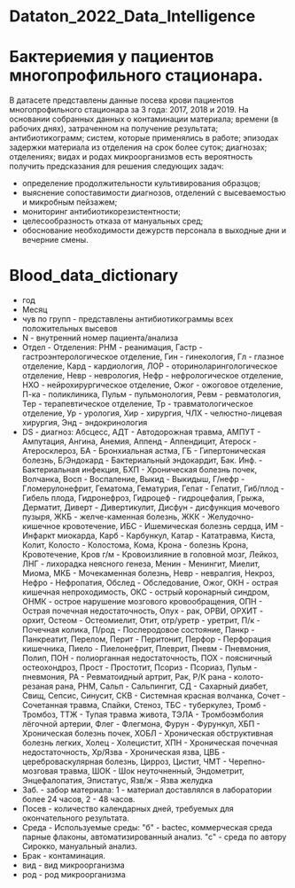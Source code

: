 # Dataton_2022_Data_Intelligence
# Бактериемия у пациентов многопрофильного стационара.
В датасете представлены данные посева крови пациентов многопрофильного стационара за 3 года: 2017, 2018 и 2019.
На основании собранных данных о контаминации материала; времени (в рабочих днях), затраченном на получение результата; антибиотикограмм; систем, которые применялись в работе; эпизодах задержки материала из отделения на срок более суток; диагнозах; отделениях; видах и родах микроорганизмов есть вероятность получить предсказания для решения следующих задач:
- определение продолжительности культивирования образцов;
- выяснение сопоставимости диагнозов, отделений с высеваемостью и микробным пейзажем;
- мониторинг антибиотикорезистентности;
- целесообразность отказа от мануальных сред;
- обоснование необходимости дежурств персонала в выходные дни и вечерние смены.
# Blood_data_dictionary
- год
- Месяц
- чув по групп - представлены антибиотикограммы всех положительных высевов
- N - внутренний номер пациента/анализа
- Отдел - Отделения: РНМ - реанимация, Гастр - гастроэнтерологическое отделение, Гин - гинекология, Гл - глазное отделение, Кард - кардиология, ЛОР - оториноларингологическое отделение, Невр - неврология, Нефр - нефрологическое отделение, НХО - нейрохирургическое отделение, Ожог - ожоговое отделение, П-ка - поликлиника, Пульм - пульмонология, Ревм - ревматология, Тер - терапевтическое отделение, Тр - травматологическое отделение, Ур - урология, Хир - хирургия, ЧЛХ - челюстно-лицевая хирургия, Энд - эндокринология
- DS - диагноз: Абсцесс, АДТ - Автодорожная травма, АМПУТ - Ампутация, Ангина, Анемия, Аппенд - Аппендицит, Атероск - Атеросклероз, БА - Бронхиальная астма, ГБ - Гипертоническая болезнь, Б/Эндокард - Бактериальный эндокардит, Бак. Инф. - Бактериальная инфекция, БХП - Хроническая болезнь почек, Волчанка, Восп - Воспаление, Выкид - Выкидыш, Г/нефр - Гломерулонефрит, Гематома, Гематурия, Гепат - Гепатит, Гиб/плод - Гибель плода, Гидронефроз, Гидроцеф - гидроцефалия, Грыжа, Дерматит, Диверт - Дивертикулит, Дисфун - дисфункция мочевого пузыря, ЖКБ - желче-каменная болезнь, ЖКК - Желудочно-кишечное кровотечение, ИБС - Ишемическая болезнь сердца, ИМ - Инфаркт миокарда, Карб - Карбункул, Катар - Кататравма, Киста, Колит, Колосто - Колостома, Кома, Крона - болезнь Крона, Кровотечение, Кров г/м - Кровоизлияние в головной мозг, Лейкоз, ЛНГ - лихорадка неясного генеза, Менин - Менингит, Миелит, Миома, МКБ - Мочекаменная болезнь, Невр - невралгия, Некроз, Нефро - Нефропатия, Обслед - Обследование, Ожог, ОКН - острая кишечная непроходимость, ОКС - острый коронарный синдром, ОНМК - острое нарушение мозгового кровообращения, ОПН - Острая почечная недостаточность, Опух - рак, ОРВИ, ОРХИТ - орхит, Остеом - Остеомиелит, Отит, отр/уретр - уретрит, П/к - Почечная колика, П/род - Послеродовое состояние, Панкр - Панкреатит, Перелом, Перит - Перитонит, Перфор - Перфорация кишечника, Пиело - Пиелонефрит, Плеврит, Пневм - Пневмония, Полип, ПОН - полиорганная недостаточность, ПОХ - поясничный остеохондроз, Прост - Простотит, Псориз - Псориаз, Пульм - пневмония, РА - Ревматоидный артрит, Рак, Р/К рана - колото-резаная рана, РНМ, Сальп - Сальпингит, СД - Сахарный диабет, Свищ, Сепсис, Синусит, СКВ - Системная красная волчанка, Сочет - Сочетанная травма, Спайки, Стеноз, ТБС - туберкулез, Тромб - Тромбоз, ТТЖ - Тупая травма живота, ТЭЛА - Тромбоэмболия лёгочной артерии, Флег - Флегмона, Фурун - Фурункул, ХБП - Хроническая болезнь почек, ХОБЛ - Хроническая обструктивная болезнь легких, Холец - Холецистит, ХПН - Хроническая почечная недостаточность, Хр/Язва - Хроническая язва, ЦВБ - цереброваскулярная болезнь, Цирроз, Цистит, ЧМТ - Черепно-мозговая травма, ШОК - Шок неуточненный, Эндометрит, Энцефалопатия, Эпистатус, Язв/ж - Язва желудка
- Заб. - забор материала: 1 - материал доставлялся в лаборатории более 24 часов, 2 - 48 часов.
- Посев - количество календарных дней, требуемых для окончательного результата.  
- Среда - Используемые среды: "б" - bactec, коммерческая среда парные флаконы, автоматизированный анализ. "с" - среда по автору Сирокко, мануальный анализ.
- Брак -  контаминация.
- вид - вид микроорганизма
- род - род микроорганизма
